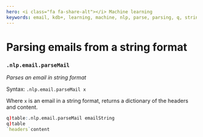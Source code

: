 ```yaml
---
hero: <i class="fa fa-share-alt"></i> Machine learning
keywords: email, kdb+, learning, machine, nlp, parse, parsing, q, string
---
```


# Parsing emails from a string format 


### `.nlp.email.parseMail`

_Parses an email in string format_

Syntax: `.nlp.email.parseMail x`

Where `x` is an email in a string format, returns a dictionary of the headers and content.

```q
q)table:.nlp.email.parseMail emailString
q)table 
`headers`content
```


